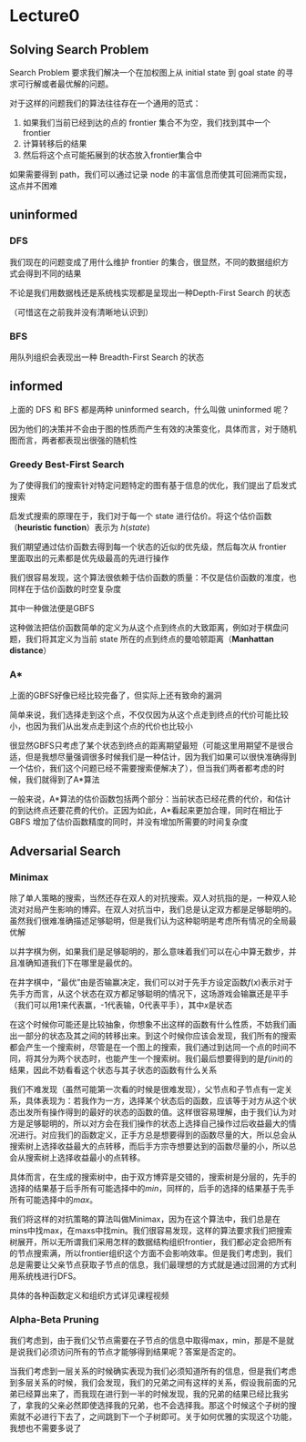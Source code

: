 # Lecture0

## Solving Search Problem

Search Problem 要求我们解决一个在加权图上从 initial state 到 goal state 的寻求可行解或者最优解的问题。

对于这样的问题我们的算法往往存在一个通用的范式：

1. 如果我们当前已经到达的点的 frontier 集合不为空，我们找到其中一个frontier
2. 计算转移后的结果
3. 然后将这个点可能拓展到的状态放入frontier集合中

如果需要得到 path，我们可以通过记录 node 的丰富信息而使其可回溯而实现，这点并不困难

## uninformed

### DFS

我们现在的问题变成了用什么维护 frontier 的集合，很显然，不同的数据组织方式会得到不同的结果

不论是我们用数据栈还是系统栈实现都是呈现出一种Depth-First  Search 的状态

（可惜这在之前我并没有清晰地认识到）

### BFS

用队列组织会表现出一种 Breadth-First Search 的状态

## informed

上面的 DFS 和 BFS 都是两种 uninformed search，什么叫做 uninformed 呢？

因为他们的决策并不会由于图的性质而产生有效的决策变化，具体而言，对于随机图而言，两者都表现出很强的随机性

### Greedy Best-First Search

为了使得我们的搜索针对特定问题特定的图有基于信息的优化，我们提出了启发式搜索

启发式搜索的原理在于，我们对于每一个 state 进行估价。将这个估价函数（**heuristic function**）表示为 $h(state)$

我们期望通过估价函数去得到每一个状态的近似的优先级，然后每次从 frontier 里面取出的元素都是优先级最高的先进行操作

我们很容易发现，这个算法很依赖于估价函数的质量：不仅是估价函数的准度，也同样在于估价函数的时空复杂度

其中一种做法便是GBFS

这种做法把估价函数简单的定义为从这个点到终点的大致距离，例如对于棋盘问题，我们将其定义为当前 state 所在的点到终点的曼哈顿距离（**Manhattan distance**）

### A*

上面的GBFS好像已经比较完备了，但实际上还有致命的漏洞

简单来说，我们选择走到这个点，不仅仅因为从这个点走到终点的代价可能比较小，也因为我们从出发点走到这个点的代价也比较小

很显然GBFS只考虑了某个状态到终点的距离期望最短（可能这里用期望不是很合适，但是我想尽量强调很多时候我们是一种估计，因为我们如果可以很快准确得到一个估价，我们这个问题已经不需要搜索便解决了），但当我们两者都考虑的时候，我们就得到了A*算法

一般来说，A\*算法的估价函数包括两个部分：当前状态已经花费的代价，和估计的到达终点还要花费的代价。正因为如此，A\*看起来更加合理，同时在相比于 GBFS 增加了估价函数精度的同时，并没有增加所需要的时间复杂度

## Adversarial Search

### Minimax

除了单人策略的搜索，当然还存在双人的对抗搜索。双人对抗指的是，一种双人轮流对对局产生影响的博弈。在双人对抗当中，我们总是认定双方都是足够聪明的。虽然我们很难准确描述足够聪明，但是我们认为这种聪明是考虑所有情况的全局最优解

以井字棋为例，如果我们是足够聪明的，那么意味着我们可以在心中算无数步，并且准确知道我们下在哪里是最优的。

在井字棋中，“最优”由是否输赢决定，我们可以对于先手方设定函数$f(x)$表示对于先手方而言，从这个状态在双方都足够聪明的情况下，这场游戏会输赢还是平手（我们可以用1来代表赢，-1代表输，0代表平手），其中$x$是状态

在这个时候你可能还是比较抽象，你想象不出这样的函数有什么性质，不妨我们画出一部分的状态及其之间的转移出来。到这个时候你应该会发现，我们所有的搜索都会产生一个搜索树，尽管是在一个图上的搜索，我们通过到达同一个点的时间不同，将其分为两个状态时，也能产生一个搜索树。我们最后想要得到的是$f(init)$的结果，因此不妨看看这个状态与其子状态的函数有什么关系

我们不难发现（虽然可能第一次看的时候是很难发现），父节点和子节点有一定关系，具体表现为：若我作为一方，选择某个状态后的函数，应该等于对方从这个状态出发所有操作得到的最好的状态的函数的值。这样很容易理解，由于我们认为对方是足够聪明的，所以对方会在我们操作的状态上选择自己操作过后收益最大的情况进行。对应我们的函数定义，正手方总是想要得到的函数尽量的大，所以总会从搜索树上选择收益最大的点转移，而后手方宗寺想要达到的函数尽量的小，所以总会从搜索树上选择收益最小的点转移。

具体而言，在生成的搜索树中，由于双方博弈是交错的，搜索树是分层的，先手的选择的结果基于后手所有可能选择中的$min$，同样的，后手的选择的结果基于先手所有可能选择中的$max$。

我们将这样的对抗策略的算法叫做Minimax，因为在这个算法中，我们总是在mins中找max，在maxs中找min。我们很容易发现，这样的算法要求我们把搜索树展开，所以无所谓我们采用怎样的数据结构组织frontier，我们都必定会把所有的节点搜索满，所以frontier组织这个方面不会影响效率。但是我们考虑到，我们总是需要让父亲节点获取子节点的信息，我们最理想的方式就是通过回溯的方式利用系统栈进行DFS。

具体的各种函数定义和组织方式详见课程视频

### Alpha-Beta Pruning

我们考虑到，由于我们父节点需要在子节点的信息中取得max，min，那是不是就是说我们必须访问所有的节点才能够得到结果呢？答案是否定的。

当我们考虑到一层关系的时候确实表现为我们必须知道所有的信息，但是我们考虑到多层关系的时候，我们会发现，我们的兄弟之间有这样的关系，假设我前面的兄弟已经算出来了，而我现在进行到一半的时候发现，我的兄弟的结果已经比我劣了，拿我的父亲必然即使选择我的兄弟，也不会选择我。那这个时候这个子树的搜索就不必进行下去了，之间跳到下一个子树即可。关于如何优雅的实现这个功能，我想也不需要多说了

